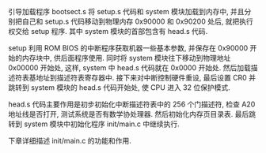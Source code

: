引导加载程序 bootsect.s 将 setup.s 代码和 system 模块加载到内存中, 并且分别把自己和 setup.s 代码移动到物理内存 0x90000 和 0x90200 处后, 就把执行权交给 setup 程序. 其中 system 模块的首部包含有 head.s 代码.

setup 利用 ROM BIOS 的中断程序获取机器一些基本参数, 并保存在 0x90000 开始的内存块中, 供后面程序使用. 同时将 system 模块往下移动到物理地址 0x00000 开始处, 这样, system 中 head.s 代码就在 0x0000 开始处. 然后加载描述符表基地址到描述符表寄存器中. 接下来对中断控制硬件重设, 最后设置 CR0 并跳转到 system 模块的 head.s 代码开始处, 使 CPU 进入 32 位保护模式.

head.s 代码主要作用是初步初始化中断描述符表中的 256 个门描述符, 检查 A20 地址线是否打开, 测试系统是否有数学协处理器. 然后初始化内存页目录表. 最后跳转到 system 模块中初始化程序 init/main.c 中继续执行.

下章详细描述 init/main.c 的功能和作用.